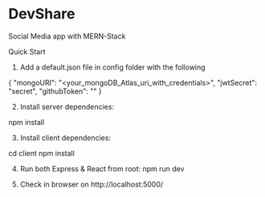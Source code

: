
# DevShare
Social Media app with MERN-Stack

Quick Start 

1) Add a default.json file in config folder with the following

{
  "mongoURI": "<your_mongoDB_Atlas_uri_with_credentials>",
  "jwtSecret": "secret",
  "githubToken": "<yoursecrectaccesstoken>"
}
  
2) Install server dependencies:

npm install


3) Install client dependencies:

cd client
npm install

4) Run both Express & React from root:
npm run dev

5) Check in browser on http://localhost:5000/

 
